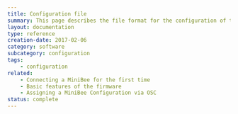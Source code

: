 ```yaml
---
title: Configuration file
summary: This page describes the file format for the configuration of the MiniBees.
layout: documentation
type: reference
creation-date: 2017-02-06
category: software
subcategory: configuration
tags:
    - configuration
related:
    - Connecting a MiniBee for the first time
    - Basic features of the firmware
    - Assigning a MiniBee Configuration via OSC
status: complete
---
```



